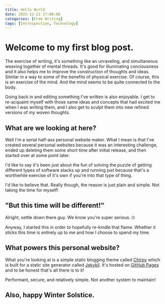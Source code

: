 ```yaml
---
title: Hello Wurld
date: 2022-12-21 17:00:00
categories: [Free Writing]
tags: [Introspection, Technology]
---
```


# Welcome to my first blog post. 

The exercise of writing, it's something like an unraveling, and simultaneous weaving together of mental threads. It's good for illuminating conciousness and it also helps me to improve the construction of thoughts and ideas. Similar in a way to some of the benefits of physical exercise. Of course, this is an exercise of the mind. And the mind seems to be quite connected to the body.

Going back in and editing something I've written is also enjoyable. I get to re-acquaint myself with those same ideas and concepts that had excited me when I was writing them, and I also get to sculpt them into new refined versions of my woven thoughts.

## What are we looking at here?

Well I'm a serial half-ass personal website maker. What I mean is that I've created several personal websites because it was an interesting challenge, ended up deleting them some short time after initial release, and then started over at some point later.

I'd like to say it's been just about the fun of solving the puzzle of getting different types of software stacks up and running just because that's a worthwhile exercise of it's own if you're into that type of thing.

I'd like to believe that. Really though, the reason is just plain and simple. Not taking the time for myself!

## "But this time will be different!"

Alright, settle down there guy. We know you're super serious. 🙄

Anyway, I started this in order to hopefully re-kindle that flame. Whether it sticks this time is entirely up to me and how I choose to spend my time.

## What powers this personal website?
What you're looking at is a simple static blogging theme called [Chirpy](https://github.com/cotes2020/jekyll-theme-chirpy) which is built for a static site generator called [Jekykll](https://jekyllrb.com/). It's hosted on [GitHub Pages](https://pages.github.com/) and to be honest that's all there is to it!

Performant, secure, and relatively simple. Not another system to maintain!

## Also, happy Winter Solstice.